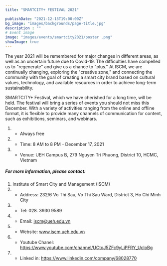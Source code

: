```yaml
---
title: "SMARTCITY+ FESTIVAL 2021"

publishDate: "2021-12-15T19:00:00Z"
bg_image: "images/backgrounds/page-title.jpg"
description : ""
# Event image
image: "images/events/smartcity2021/poster .png"
showImage: true
---
```


<!--StartFragment-->


The year 2021 will be remembered for major changes in different areas, as well as an uncertain future due to Covid-19. The difficulties have compelled us to "regenerate" and give us a chance to "plus." At ISCM, we are continually changing, exploring the "creative zone," and connecting the community with the goal of creating a smart city brand based on cultural values, technology, and available resources in order to achieve long-term sustainability.

SMARTCITY+ Festival, which we have cherished for a long time, will be held. The festival will bring a series of events you should not miss this December. With a variety of activities ranging from the online and offline format, it is flexible to provide many channels of communication for content, such as exhibitions, seminars, and webinars.


1. *  Always free
2. * Time: 8 AM to 8 PM - December 17, 2021
3. * Venue: UEH Campus B, 279 Nguyen Tri Phuong, District 10, HCMC, Vietnam

##### For more information, please contact:
1. Institute of Smart City and Management (ISCM)
2. * Address: 232/6 Vo Thi Sau, Vo Thi Sau Ward, District 3, Ho Chi Minh City
3. * Tel: 028. 3930 9589
3. * Email: iscm@ueh.edu.vn 
3. * Website: www.iscm.ueh.edu.vn
4. * Youtube Chanel: https://www.youtube.com/channel/UCtoJ5ZFc9yLiPFRY_UcIoBg
5. * Linked in: https://www.linkedin.com/company/68028770




